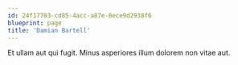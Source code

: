 ```yaml
---
id: 24f17703-cd85-4acc-a87e-0ece9d2938f6
blueprint: page
title: 'Damian Bartell'
---
```

Et ullam aut qui fugit. Minus asperiores illum dolorem non vitae aut.